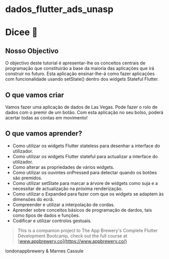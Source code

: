# dados_flutter_ads_unasp

# Dicee 🎲

## Nosso Objectivo

O objectivo deste tutorial é apresentar-lhe os conceitos centrais de programação que constituirão a base da maioria das aplicações que irá construir no futuro. Esta aplicação ensinar-lhe-á como fazer aplicações com funcionalidade usando setState() dentro dos widgets Stateful Flutter.

## O que vamos criar

Vamos fazer uma aplicação de dados de Las Vegas. Pode fazer o rolo de dados com o premir de um botão. Com esta aplicação no seu bolso, poderá acertar todas as contas em movimento!


## O que vamos aprender?

- Como utilizar os widgets Flutter stateless para desenhar a interface do utilizador.
- Como utilizar os widgets Flutter stateful para actualizar a interface do utilizador.
- Como alterar as propriedades de vários widgets.
- Como utilizar os ouvintes onPressed para detectar quando os botões são premidos.
- Como utilizar setState para marcar a árvore de widgets como suja e a necessitar de actualização na próxima renderização.
- Como utilizar o Expanded para fazer com que os widgets se adaptem às dimensões do ecrã.
- Compreender e utilizar a interpolação de cordas.
- Aprender sobre conceitos básicos de programação de dardos, tais como tipos de dados e funções.
- Codificar e utilizar controlos gestuais.

>This is a companion project to The App Brewery's Complete Flutter Development Bootcamp, check out the full course at [www.appbrewery.co](https://www.appbrewery.co/)

londonappbrewery & Marnes Cassule
